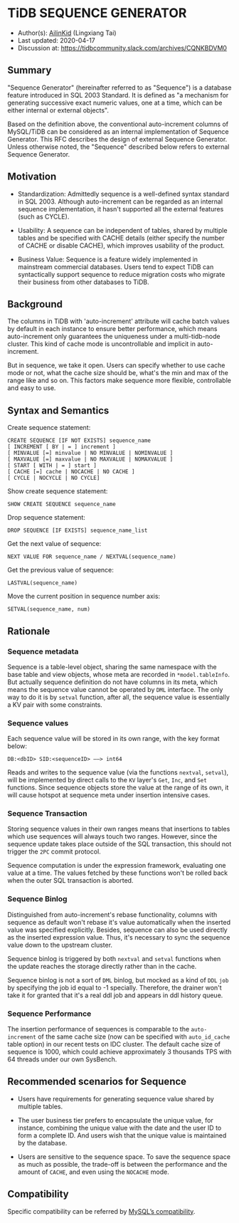 # TiDB SEQUENCE GENERATOR

- Author(s):     [AilinKid](https://github.com/ailinkid) (Lingxiang Tai)
- Last updated:  2020-04-17
- Discussion at: https://tidbcommunity.slack.com/archives/CQNKBDVM0

## Summary

"Sequence Generator" (hereinafter referred to as "Sequence") is a database feature introduced in SQL 2003 Standard. It is defined as "a mechanism for generating successive exact numeric values, one at a time, which can be either internal or external objects".

Based on the definition above, the conventional auto-increment columns of MySQL/TiDB can be considered as an internal implementation of Sequence Generator. This RFC describes the design of external Sequence Generator. Unless otherwise noted, the "Sequence" described below refers to external Sequence Generator.

## Motivation

- Standardization: Admittedly sequence is a well-defined syntax standard in SQL 2003. Although auto-increment can be regarded as an internal sequence implementation, it hasn't supported all the external features (such as CYCLE).

- Usability: A sequence can be independent of tables, shared by multiple tables and be specified with CACHE details (either specify the number of CACHE or disable CACHE), which improves usability of the product.

- Business Value: Sequence is a feature widely implemented in mainstream commercial databases. Users tend to expect TiDB can syntactically support sequence to reduce migration costs who migrate their business from other databases to TiDB. 

## Background

The columns in TiDB with 'auto-increment' attribute will cache batch values by default in each instance to ensure better performance, which means auto-increment only guarantees the uniqueness under a multi-tidb-node cluster. This kind of cache mode is uncontrollable and implicit in auto-increment.

But in sequence, we take it open. Users can specify whether to use cache mode or not, what the cache size should be, what's the min and max of the range like and so on. This factors make sequence more flexible, controllable and easy to use.

## Syntax and Semantics

Create sequence statement:

```
CREATE SEQUENCE [IF NOT EXISTS] sequence_name
[ INCREMENT [ BY | = ] increment ]
[ MINVALUE [=] minvalue | NO MINVALUE | NOMINVALUE ]
[ MAXVALUE [=] maxvalue | NO MAXVALUE | NOMAXVALUE ]
[ START [ WITH | = ] start ] 
[ CACHE [=] cache | NOCACHE | NO CACHE ]
[ CYCLE | NOCYCLE | NO CYCLE]
```
 
Show create sequence statement:

```
SHOW CREATE SEQUENCE sequence_name
```

Drop sequence statement:

```
DROP SEQUENCE [IF EXISTS] sequence_name_list
```

Get the next value of sequence:

```
NEXT VALUE FOR sequence_name / NEXTVAL(sequence_name)
```

Get the previous value of sequence:

```
LASTVAL(sequence_name)
```

Move the current position in sequence number axis:

```
SETVAL(sequence_name, num)
```

## Rationale

### Sequence metadata

Sequence is a table-level object, sharing the same namespace with the base table and view objects, whose meta are recorded in `*model.tableInfo`. But actually sequence definition do not have columns in its meta, which means the sequence value cannot be operated by `DML` interface. The only way to do it is by `setval` function, after all, the sequence value is essentially a KV pair with some constraints.

### Sequence values

Each sequence value will be stored in its own range, with the key format below:

```
DB:<dbID> SID:<sequenceID> ——> int64 
```

Reads and writes to the sequence value (via the functions `nextval`, `setval`), will be implemented by direct calls to the `KV` layer's `Get`, `Inc`, and `Set` functions. Since sequence objects store the value at the range of its own, it will cause hotspot at sequence meta under insertion intensive cases.

### Sequence Transaction

Storing sequence values in their own ranges means that insertions to tables which use sequences will always touch two ranges. However, since the sequence update takes place outside of the SQL transaction, this should not trigger the `2PC` commit protocol. 

Sequence computation is under the expression framework, evaluating one value at a time. The values fetched by these functions won't be rolled back when the outer SQL transaction is aborted.

### Sequence Binlog

Distinguished from auto-increment's rebase functionality, columns with sequence as default won't rebase it's value automatically when the inserted value was specified explicitly. Besides, sequence can also be used directly as the inserted expression value. Thus, it's necessary to sync the sequence value down to the upstream cluster.

Sequence binlog is triggered by both `nextval` and `setval` functions when the update reaches the storage directly rather than in the cache.

Sequence binlog is not a sort of `DML` binlog, but mocked as a kind of `DDL` `job` by specifying the job id equal to -1 specially. Therefore, the drainer won't take it for granted that it's a real ddl job and appears in ddl history queue. 

### Sequence Performance

The insertion performance of sequences is comparable to the `auto-increment` of the same cache size (now can be specified with `auto_id_cache` table option) in our recent tests on IDC cluster. The default cache size of sequence is 1000, which could achieve approximately 3 thousands TPS with 64 threads under our own SysBench. 

## Recommended scenarios for Sequence

- Users have requirements for generating sequence value shared by multiple tables.

- The user business tier prefers to encapsulate the unique value, for instance, combining the unique value with the date and the user ID to form a complete ID. And users wish that the unique value is maintained by the database.

- Users are sensitive to the sequence space. To save the sequence space as much as possible, the trade-off is between the performance and the amount of `CACHE`, and even using the `NOCACHE` mode.

## Compatibility

Specific compatibility can be referred by [MySQL’s compatibility](https://pingcap.com/docs/stable/reference/mysql-compatibility/).
